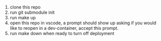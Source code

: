 1. clone this repo
2. run git submodule init
3. run make up
4. open this repo in vscode, a prompt should show up asking if you would like to reopen in a dev-container, accept this prompt.
5. run make down when ready to turn off deployment